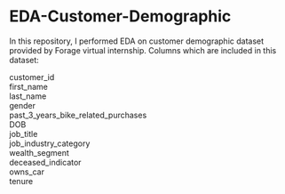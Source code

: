 # EDA-Customer-Demographic

In this repository, I performed EDA on customer demographic dataset provided by Forage virtual internship.
Columns which are included in this dataset:

 customer_id                           
 first_name                           
 last_name                          
 gender                               
 past_3_years_bike_related_purchases   
 DOB                                  
 job_title                             
 job_industry_category                 
 wealth_segment                       
 deceased_indicator                   
 owns_car                             
 tenure                              
